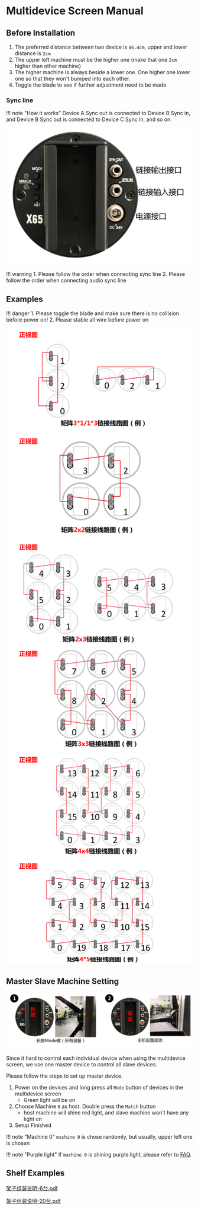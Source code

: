 # Multidevice Screen Manual

## Before Installation

1. The preferred distance between two device is `46.4cm`, upper and lower distance is `2cm` 
2. The upper left machine must be the higher one (make that one `2cm` higher than other machine)
3. The higher machine is always beside a lower one. One higher one lower one so that they won't bumped into each other.
4. Toggle the blade to see if further adjustment need to be made

### Sync line

!!! note "How it works"
    Device A Sync out is connected to Device B Sync in, and Device B Sync out is connected to Device C Sync in, and so on.

![](images/wire.png)


!!! warning
    1. Please follow the order when connecting sync line
    2. Please follow the order when connecting audio sync line

## Examples

!!! danger
    1. Please toggle the blade and make sure there is no collision before power on!
    2. Please stable all wire before power on

![](images/connect_1.png)
![](images/connect_2.png)
![](images/connect_3.png)
![](images/connect_4.png)
![](images/connect_5.png)
![](images/connect_6.png)


## Master Slave Machine Setting

![](images/master-slave.png)

Since it hard to control each individual device when using the multidevice screen, we use one master device to control all slave devices. 

Please follow the steps to set up master device.

1. Power on the devices and long press all `Mode` button of devices in the multidevice screen
    - Green light will be on
2. Choose Machine `0` as host. Double press the `Match` button
    - host machine will shine red light, and slave machine won't have any light on
3. Setup Finished

!!! note "Machine 0"
    `machine 0` is chose randomly, but usually, upper left one is chosen 

!!! note "Purple light"
    If `machine 0` is shining purple light, please refer to [FAQ](faq).

## Shelf Examples

[架子组装说明-6台.pdf](documents/架子组装说明-6台.pdf)

[架子组装说明-20台.pdf](documents/架子组装说明-20台.pdf)